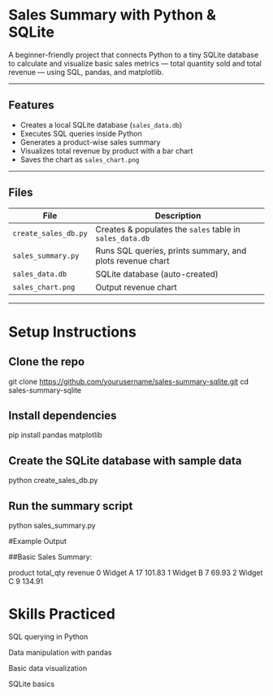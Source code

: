 #  Sales Summary with Python & SQLite

A beginner-friendly project that connects Python to a tiny SQLite database to calculate and visualize basic sales metrics — total quantity sold and total revenue — using SQL, pandas, and matplotlib.

---

##  Features

- Creates a local SQLite database (`sales_data.db`)
- Executes SQL queries inside Python
- Generates a product-wise sales summary
- Visualizes total revenue by product with a bar chart
- Saves the chart as `sales_chart.png`

---

##  Files

| File | Description |
|------|-------------|
| `create_sales_db.py` | Creates & populates the `sales` table in `sales_data.db` |
| `sales_summary.py`  | Runs SQL queries, prints summary, and plots revenue chart |
| `sales_data.db`     | SQLite database (auto-created) |
| `sales_chart.png`   | Output revenue chart |

---

#  Setup Instructions


## Clone the repo
git clone https://github.com/yourusername/sales-summary-sqlite.git
cd sales-summary-sqlite

## Install dependencies
pip install pandas matplotlib

## Create the SQLite database with sample data
python create_sales_db.py

## Run the summary script
python sales_summary.py

#Example Output

 ##Basic Sales Summary:
 
   product  total_qty  revenue
0  Widget A         17   101.83
1  Widget B          7    69.93
2  Widget C          9   134.91


# Skills Practiced

SQL querying in Python

Data manipulation with pandas

Basic data visualization

SQLite basics
